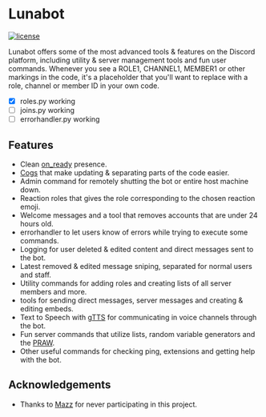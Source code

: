# Lunabot
[![license](https://camo.githubusercontent.com/e8d5c98b8acdc98a82b8e1b03c8c256539417ce8eb7199f0e20e50edc50f6d03/68747470733a2f2f696d672e736869656c64732e696f2f6769746875622f6c6963656e73652f61707075313233322f446973636f72642d53656c66626f742e7376673f7374796c653d666c61742d737175617265)](https://github.com/Wanrell/Lunabot/blob/main/LICENSE)

Lunabot offers some of the most advanced tools &amp; features on the Discord platform, including utility &amp; server management tools and fun user commands. Whenever you see a ROLE1, CHANNEL1, MEMBER1 or other markings in the code, it's a placeholder that you'll want to replace with a role, channel or member ID in your own code. 

- [x] roles.py working
- [ ] joins.py working
- [ ] errorhandler.py working

## Features
- Clean [on_ready](https://i.imgur.com/dcVcRvx.png) presence.
- [Cogs](https://discordpy.readthedocs.io/en/stable/ext/commands/cogs.html) that make updating & separating parts of the code easier. 
- Admin command for remotely shutting the bot or entire host machine down.
- Reaction roles that gives the role corresponding to the chosen reaction emoji.
- Welcome messages and a tool that removes accounts that are under 24 hours old. 
- errorhandler to let users know of errors while trying to execute some commands. 
- Logging for user deleted & edited content and direct messages sent to the bot. 
- Latest removed & edited message sniping, separated for normal users and staff.
- Utility commands for adding roles and creating lists of all server members and more.
- tools for sending direct messages, server messages and creating & editing embeds.
- Text to Speech with [gTTS](https://pypi.org/project/gTTS/) for communicating in voice channels through the bot. 
- Fun server commands that utilize lists, random variable generators and the [PRAW](https://praw.readthedocs.io/en/stable/).
- Other useful commands for checking ping, extensions and getting help with the bot.

## Acknowledgements
- Thanks to [Mazz](https://open.spotify.com/artist/5v5XQj9x7TC3AXgUOPBcpx) for never participating in this project.
